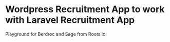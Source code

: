 # Wordpress Recruitment App to work with Laravel Recruitment App
Playground for Berdroc and Sage from Roots.io
